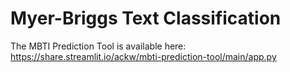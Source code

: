# Myer-Briggs Text Classification

The MBTI Prediction Tool is available here: https://share.streamlit.io/ackw/mbti-prediction-tool/main/app.py
